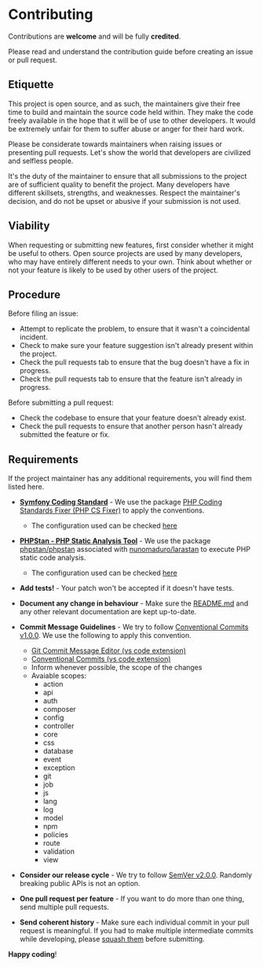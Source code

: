 # Contributing

Contributions are **welcome** and will be fully **credited**.

Please read and understand the contribution guide before creating an issue or pull request.

## Etiquette

This project is open source, and as such, the maintainers give their free time to build and maintain the source code
held within. They make the code freely available in the hope that it will be of use to other developers. It would be
extremely unfair for them to suffer abuse or anger for their hard work.

Please be considerate towards maintainers when raising issues or presenting pull requests. Let's show the
world that developers are civilized and selfless people.

It's the duty of the maintainer to ensure that all submissions to the project are of sufficient
quality to benefit the project. Many developers have different skillsets, strengths, and weaknesses. Respect the maintainer's decision, and do not be upset or abusive if your submission is not used.

## Viability

When requesting or submitting new features, first consider whether it might be useful to others. Open
source projects are used by many developers, who may have entirely different needs to your own. Think about
whether or not your feature is likely to be used by other users of the project.

## Procedure

Before filing an issue:

- Attempt to replicate the problem, to ensure that it wasn't a coincidental incident.
- Check to make sure your feature suggestion isn't already present within the project.
- Check the pull requests tab to ensure that the bug doesn't have a fix in progress.
- Check the pull requests tab to ensure that the feature isn't already in progress.

Before submitting a pull request:

- Check the codebase to ensure that your feature doesn't already exist.
- Check the pull requests to ensure that another person hasn't already submitted the feature or fix.

## Requirements

If the project maintainer has any additional requirements, you will find them listed here.

- **[Symfony Coding Standard](https://symfony.com/doc/current/contributing/code/standards.html)** - We use the package [PHP Coding Standards Fixer (PHP CS Fixer)](https://github.com/FriendsOfPHP/PHP-CS-Fixer) to apply the conventions.

  - The configuration used can be checked [here](../.php-cs-fixer.dist.php)

- **[PHPStan - PHP Static Analysis Tool](https://phpstan.org/user-guide/getting-started)** - We use the package [phpstan/phpstan](https://github.com/phpstan/phpstan) associated with [nunomaduro/larastan](https://github.com/nunomaduro/larastan) to execute PHP static code analysis.

  - The configuration used can be checked [here](../phpstan.neon.dist)

- **Add tests!** - Your patch won't be accepted if it doesn't have tests.

- **Document any change in behaviour** - Make sure the [README.md](README.md) and any other relevant documentation are kept up-to-date.

- **Commit Message Guidelines** - We try to follow [Conventional Commits v1.0.0](https://www.conventionalcommits.org/en/v1.0.0/). We use the following to apply this convention.

  - [Git Commit Message Editor (vs code extension)](https://marketplace.visualstudio.com/items?itemName=phoihos.git-commit-message-editor)
  - [Conventional Commits (vs code extension)](https://marketplace.visualstudio.com/items?itemName=vivaxy.vscode-conventional-commits)
  - Inform whenever possible, the scope of the changes
  - Avaiable scopes:
    - action
    - api
    - auth
    - composer
    - config
    - controller
    - core
    - css
    - database
    - event
    - exception
    - git
    - job
    - js
    - lang
    - log
    - model
    - npm
    - policies
    - route
    - validation
    - view

- **Consider our release cycle** - We try to follow [SemVer v2.0.0](https://semver.org/spec/v2.0.0.html). Randomly breaking public APIs is not an option.

- **One pull request per feature** - If you want to do more than one thing, send multiple pull requests.

- **Send coherent history** - Make sure each individual commit in your pull request is meaningful. If you had to make multiple intermediate commits while developing, please [squash them](https://www.git-scm.com/book/en/v2/Git-Tools-Rewriting-History#Changing-Multiple-Commit-Messages) before submitting.

**Happy coding**!

